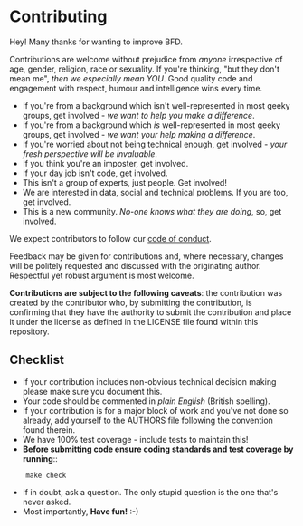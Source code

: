 # Contributing

Hey! Many thanks for wanting to improve BFD.

Contributions are welcome without prejudice from *anyone* irrespective of
age, gender, religion, race or sexuality. If you're thinking, "but they don't
mean me", *then we especially mean YOU*. Good quality code and engagement
with respect, humour and intelligence wins every time.

* If you're from a background which isn't well-represented in most geeky
  groups, get involved - *we want to help you make a difference*.
* If you're from a background which *is* well-represented in most geeky
  groups, get involved - *we want your help making a difference*.
* If you're worried about not being technical enough, get involved - *your
  fresh perspective will be invaluable*.
* If you think you're an imposter, get involved.
* If your day job isn't code, get involved.
* This isn't a group of experts, just people. Get involved!
* We are interested in data, social and technical problems. If you are
  too, get involved.
* This is a new community. *No-one knows what they are doing*, so, get involved.

We expect contributors to follow our [code of conduct](code_of_conduct.md).

Feedback may be given for contributions and, where necessary, changes will
be politely requested and discussed with the originating author. Respectful
yet robust argument is most welcome.

**Contributions are subject to the following caveats**: the contribution
was created by the contributor who, by submitting the contribution, is
confirming that they have the authority to submit the contribution and
place it under the license as defined in the LICENSE file found within
this repository.

## Checklist

* If your contribution includes non-obvious technical decision making please
  make sure you document this.
* Your code should be commented in *plain English* (British spelling).
* If your contribution is for a major block of work and you've not done so
  already, add yourself to the AUTHORS file following the convention found
  therein.
* We have 100% test coverage - include tests to maintain this!
* **Before submitting code ensure coding standards and test coverage by running**::
```
    make check
```
* If in doubt, ask a question. The only stupid question is the one that's never asked.
* Most importantly, **Have fun!** :-)
